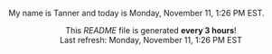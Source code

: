 My name is Tanner and today is Monday, November 11, 1:26 PM EST.

<p align="center">This <i>README</i> file is generated <b>every 3 hours</b>!</br>Last refresh: Monday, November 11, 1:26 PM EST<br /></p>
